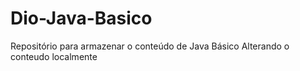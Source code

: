 # Dio-Java-Basico
Repositório para armazenar o conteúdo de Java Básico
Alterando o conteudo localmente
